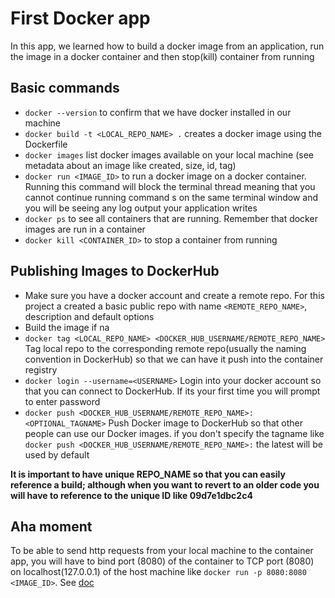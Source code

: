# First Docker app

In this app, we learned how to build a docker image from an application, run the image in a docker container and then stop(kill) container from running

## Basic commands

- `docker --version` to confirm that we have docker installed in our machine
- `docker build -t <LOCAL_REPO_NAME> .` creates a docker image using the Dockerfile
- `docker images` list docker images available on your local machine (see metadata about an image like created, size, id, tag)
- `docker run <IMAGE_ID>` to run a docker image on a docker container. Running this command will block the terminal thread meaning that you cannot continue running command s on the same terminal window and you will be seeing any log output your application writes
- `docker ps` to see all containers that are running. Remember that docker images are run in a container
- `docker kill <CONTAINER_ID>` to stop a container from running

## Publishing Images to DockerHub

- Make sure you have a docker account and create a remote repo. For this project a created a basic public repo with name `<REMOTE_REPO_NAME>`, description and default options
- Build the image if na
- `docker tag <LOCAL_REPO_NAME> <DOCKER_HUB_USERNAME/REMOTE_REPO_NAME>` Tag local repo to the corresponding remote repo(usually the naming convention in DockerHub) so that we can have it push into the container registry
- `docker login --username=<USERNAME>` Login into your docker account so that you can connect to DockerHub. If its your first time you will prompt to enter password
- `docker push <DOCKER_HUB_USERNAME/REMOTE_REPO_NAME>:<OPTIONAL_TAGNAME>` Push Docker image to DockerHub so that other people can use our Docker images. if you don't specify the tagname like `docker push <DOCKER_HUB_USERNAME/REMOTE_REPO_NAME>:` the latest will be used by default

**It is important to have unique REPO_NAME so that you can easily reference a build; although when you want to revert to an older code you will have to reference to the unique ID like 09d7e1dbc2c4**

## Aha moment

To be able to send http requests from your local machine to the container app, you will have to bind port (8080) of the container to TCP port (8080) on localhost(127.0.0.1) of the host machine like `docker run -p 8080:8080 <IMAGE_ID>`. See [doc](https://docs.docker.com/engine/reference/commandline/run/#publish-or-expose-port--p---expose)
